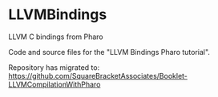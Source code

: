 # LLVMBindings
LLVM C bindings from Pharo

Code and source files for the "LLVM Bindings Pharo tutorial".

Repository has migrated to: https://github.com/SquareBracketAssociates/Booklet-LLVMCompilationWithPharo

